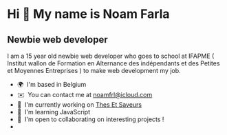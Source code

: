 Hi 👋 My name is Noam Farla
===========================

Newbie web developer
--------------------

I am a 15 year old newbie web developer who goes to school at IFAPME ( Institut wallon de Formation en Alternance des indépendants et des Petites et Moyennes Entreprises ) to make web development my job.

*   🌍  I'm based in Belgium
*   ✉️  You can contact me at [noamfrl@icloud.com](mailto:noamfrl@icloud.com)
*   🚀  I'm currently working on [Thes Et Saveurs](http://thesetsaveurs.netlify.app)
*   🧠  I'm learning JavaScript
*   🤝  I'm open to collaborating on interesting projects !
*   
